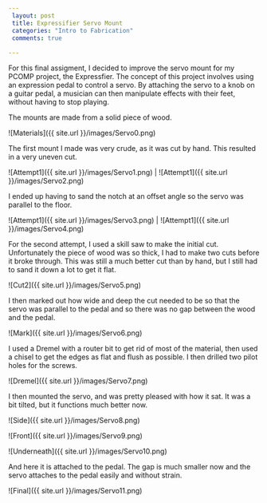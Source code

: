```yaml
---
 layout: post
 title: Expressifier Servo Mount
 categories: "Intro to Fabrication"
 comments: true
 
---
```

For this final assigment, I decided to improve the servo mount for my PCOMP project, the Expressfier. The concept of this project involves using an expression pedal to control a servo. By attaching the servo to a knob on a guitar pedal, a musician can then manipulate effects with their feet, without having to stop playing. 

The mounts are made from a solid piece of wood. 

![Materials]({{ site.url }}/images/Servo0.png) 

The first mount I made was very crude, as it was cut by hand. This resulted in a very uneven cut. 

![Attempt1]({{ site.url }}/images/Servo1.png) | 
![Attempt1]({{ site.url }}/images/Servo2.png) 

I ended up having to sand the notch at an offset angle so the servo was parallel to the floor. 

![Attempt1]({{ site.url }}/images/Servo3.png) | 
![Attempt1]({{ site.url }}/images/Servo4.png) 

For the second attempt, I used a skill saw to make the initial cut. Unfortunately the piece of wood was so thick, I had to make two cuts before it broke through. This was still a much better cut than by hand, but I still had to sand it down a lot to get it flat. 

![Cut2]({{ site.url }}/images/Servo5.png)

I then marked out how wide and deep the cut needed to be so that the servo was parallel to the pedal and so there was no gap between the wood and the pedal. 

![Mark]({{ site.url }}/images/Servo6.png)

I used a Dremel with a router bit to get rid of most of the material, then used a chisel to get the edges as flat and flush as possible. I then drilled two pilot holes for the screws.

![Dremel]({{ site.url }}/images/Servo7.png)

I then mounted the servo, and was pretty pleased with how it sat. It was a bit tilted, but it functions much better now. 

![Side]({{ site.url }}/images/Servo8.png)

![Front]({{ site.url }}/images/Servo9.png)

![Underneath]({{ site.url }}/images/Servo10.png)

And here it is attached to the pedal. The gap is much smaller now and the servo attaches to the pedal easily and without strain. 

![Final]({{ site.url }}/images/Servo11.png)

